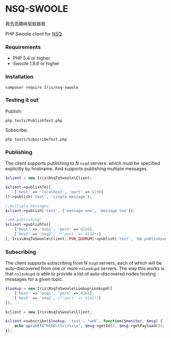 # NSQ-SWOOLE

我去恶趣味驱蚊器我

PHP Swoole client for [NSQ](https://github.com/bitly/nsq).

### Requirements

  - PHP 5.4 or higher
  - Swoole 1.8.6 or higher

### Installation

    composer require Iris/nsq-swoole


### Testing it out

Publish:

    php tests/PublishTest.php

Subscribe:

    php tests/SubscribeTest.php

### Publishing

The client supports publishing to N `nsqd` servers. which must be specified 
explicitly by hostname. And supports publishing multiple messages.

```php
$client = new Iris\NsqToSwoole\Client;

$client->publishTo([
    ['host' => 'localhost', 'port' => 4150]
])->publish('test', 'single message');

//multiple messages
$client->publish('test', ['message one', 'message two']);

//HA publishing:
$client->publishTo([
    ['host' => 'nsq1', 'port' => 4150],
    ['host' => 'nsq2', /*'port' => 4150*/]
], Iris\NsqToSwoole\Client::PUB_QUORUM)->publish('test', 'HA publishing message');
```

### Subscribing

The client supports subscribing from N `nsqd` servers, each of which will be
auto-discovered from one or more `nslookupd` servers. The way this works is
that `nslookupd` is able to provide a list of auto-discovered nodes hosting
messages for a given topic.

```php
$lookup = new Iris\NsqToSwoole\Lookup\Lookupd([
    ['host' => 'nsq1', 'port' => 4161],
    ['host' => 'nsq2', /*'port' => 4161*/]
]);

$client = new Iris\NsqToSwoole\Client;

$client->subscribe($lookup, 'test', 'web', function($moniter, $msg) {
    echo sprintf("READ\t%s\t%s\n", $msg->getId(), $msg->getPayload());
});
```

